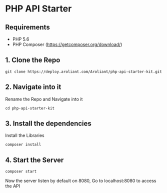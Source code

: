# PHP API Starter

## Requirements

* PHP 5.6
* PHP Composer (https://getcomposer.org/download/)

## 1. Clone the Repo

``git clone https://deploy.aroliant.com/Aroliant/php-api-starter-kit.git``

## 2. Navigate into it
Rename the Repo and Navigate into it

``cd php-api-starter-kit``

## 3. Install the dependencies
Install the Libraries

``composer install``

## 4. Start the Server

``composer start``

Now the server listen by default on 8080, Go to localhost:8080 to access the API

